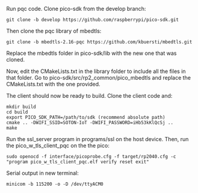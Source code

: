 Run pqc code.
Clone pico-sdk from the develop branch:
	
	git clone -b develop https://github.com/raspberrypi/pico-sdk.git

Then clone the pqc library of mbedtls:

	git clone -b mbedtls-2.16-pqc https://github.com/kbuersti/mbedtls.git
	
Replace the mbedtls folder in pico-sdk/lib with the new one that was cloned.

Now, edit the CMakeLists.txt in the library folder
to include all the files in that folder.
Go to pico-sdk/src/rp2_common/pico_mbedtls and replace the CMakeLists.txt
with the one provided.

The client should now be ready to build. Clone the client code and:

	mkdir build
	cd build
	export PICO_SDK_PATH=/path/to/sdk (recommend absolute path)
	cmake .. -DWIFI_SSID=SOTON-IoT -DWIFI_PASSWORD=iHb53kKlQcSj ..
	make
	
Run the ssl_server program in programs/ssl on the host device.
Then, run the pico_w_tls_client_pqc on the the pico:

	sudo openocd -f interface/picoprobe.cfg -f target/rp2040.cfg -c "program pico_w_tls_client_pqc.elf verify reset exit"
	
Serial output in new terminal:

	minicom -b 115200 -o -D /dev/ttyACM0
	

	